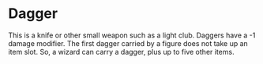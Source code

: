# Dagger
This is a knife or other small weapon such as a light club. Daggers have a -1 damage modifier. The first dagger carried by a figure does not take up an item slot. So, a wizard can carry a dagger, plus up to five other items. 